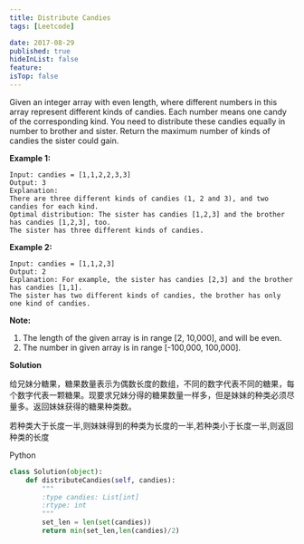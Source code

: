 ```yaml
---
title: Distribute Candies
tags: [Leetcode]

date: 2017-08-29
published: true
hideInList: false
feature: 
isTop: false
---
```








Given an integer array with even length, where different numbers in this array represent different kinds of candies. Each number means one candy of the corresponding kind. You need to distribute these candies equally in number to brother and sister. Return the maximum number of kinds of candies the sister could gain.


**Example 1:**

```
Input: candies = [1,1,2,2,3,3]
Output: 3
Explanation:
There are three different kinds of candies (1, 2 and 3), and two candies for each kind.
Optimal distribution: The sister has candies [1,2,3] and the brother has candies [1,2,3], too. 
The sister has three different kinds of candies.
```

**Example 2:**

```
Input: candies = [1,1,2,3]
Output: 2
Explanation: For example, the sister has candies [2,3] and the brother has candies [1,1]. 
The sister has two different kinds of candies, the brother has only one kind of candies.
```

**Note:**

1. The length of the given array is in range [2, 10,000], and will be even.
2. The number in given array is in range [-100,000, 100,000].


**Solution**

给兄妹分糖果，糖果数量表示为偶数长度的数组，不同的数字代表不同的糖果，每个数字代表一颗糖果。现要求兄妹分得的糖果数量一样多，但是妹妹的种类必须尽量多。返回妹妹获得的糖果种类数。

若种类大于长度一半,则妹妹得到的种类为长度的一半,若种类小于长度一半,则返回种类的长度


Python

```python
class Solution(object):
    def distributeCandies(self, candies):
        """
        :type candies: List[int]
        :rtype: int
        """
        set_len = len(set(candies))
        return min(set_len,len(candies)/2)
```